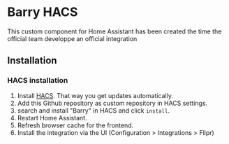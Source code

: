 # Barry HACS

This custom component for Home Assistant has been created the time the official team developpe an official integration

## Installation

### HACS installation

1. Install [HACS](https://hacs.xyz/). That way you get updates automatically.
2. Add this Github repository as custom repository in HACS settings.
3. search and install "Barry" in HACS and click `install`.
4. Restart Home Assistant.
5. Refresh browser cache for the frontend.
6. Install the integration via the UI (Configuration > Integrations > Flipr)

